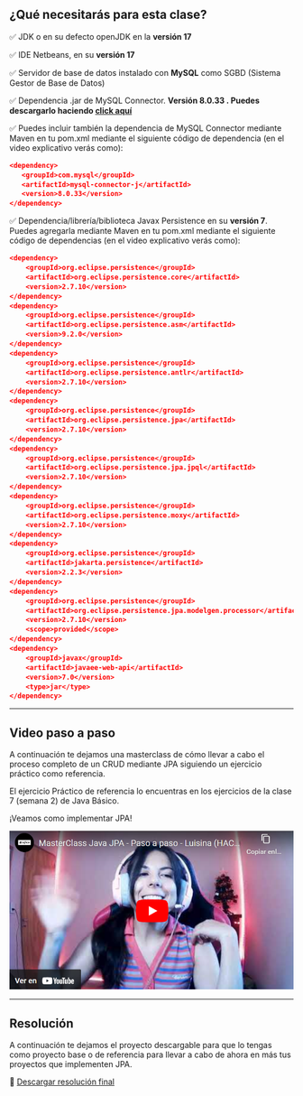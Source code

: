 
## ¿Qué necesitarás para esta clase?

✅ JDK o en su defecto openJDK en la **versión 17**

✅ IDE Netbeans, en su **versión 17**

✅ Servidor de base de datos instalado con **MySQL** como SGBD (Sistema Gestor de Base de Datos)

✅ Dependencia .jar de MySQL Connector. **Versión 8.0.33 . Puedes descargarlo haciendo [click aquí](./resources/mysql-connector-j-8.0.33.jar)**

✅ Puedes incluir también la dependencia de MySQL Connector mediante Maven en tu pom.xml mediante el siguiente código de dependencia (en el video explicativo verás como):

```json
<dependency>
   <groupId>com.mysql</groupId>
   <artifactId>mysql-connector-j</artifactId>
   <version>8.0.33</version>
</dependency>
```

✅ Dependencia/librería/biblioteca Javax Persistence en su **versión 7**. Puedes agregarla mediante Maven en tu pom.xml mediante el siguiente código de dependencias (en el video explicativo verás como):

```json
<dependency>
    <groupId>org.eclipse.persistence</groupId>
    <artifactId>org.eclipse.persistence.core</artifactId>
    <version>2.7.10</version>
</dependency>
<dependency>
    <groupId>org.eclipse.persistence</groupId>
    <artifactId>org.eclipse.persistence.asm</artifactId>
    <version>9.2.0</version>
</dependency>
<dependency>
    <groupId>org.eclipse.persistence</groupId>
    <artifactId>org.eclipse.persistence.antlr</artifactId>
    <version>2.7.10</version>
</dependency>
<dependency>
    <groupId>org.eclipse.persistence</groupId>
    <artifactId>org.eclipse.persistence.jpa</artifactId>
    <version>2.7.10</version>
</dependency>
<dependency>
    <groupId>org.eclipse.persistence</groupId>
    <artifactId>org.eclipse.persistence.jpa.jpql</artifactId>
    <version>2.7.10</version>
</dependency>
<dependency>
    <groupId>org.eclipse.persistence</groupId>
    <artifactId>org.eclipse.persistence.moxy</artifactId>
    <version>2.7.10</version>
</dependency>
<dependency>
    <groupId>org.eclipse.persistence</groupId>
    <artifactId>jakarta.persistence</artifactId>
    <version>2.2.3</version>
</dependency>
<dependency>
    <groupId>org.eclipse.persistence</groupId>
    <artifactId>org.eclipse.persistence.jpa.modelgen.processor</artifactId>
    <version>2.7.10</version>
    <scope>provided</scope>
</dependency>
<dependency>
    <groupId>javax</groupId>
    <artifactId>javaee-web-api</artifactId>
    <version>7.0</version>
    <type>jar</type>
</dependency>
```

---

## Video paso a paso

A continuación te dejamos una masterclass de cómo llevar a cabo el proceso completo de un CRUD mediante JPA siguiendo un ejercicio práctico como referencia.

El ejercicio Práctico de referencia lo encuentras en los ejercicios de la clase 7 (semana 2) de Java Básico.

¡Veamos como implementar JPA!

[![](./resources/masterclass-jpa-screenshot.png)](https://youtu.be/EjEg91odK4E)

---

## Resolución

A continuación te dejamos el proyecto descargable para que lo tengas como proyecto base o de referencia para llevar a cabo de ahora en más tus proyectos que implementen JPA.

💾 [Descargar resolución final](./resources/masterclassrestaurante.zip)


